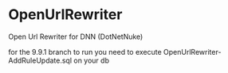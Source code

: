 OpenUrlRewriter
===============

Open Url Rewriter for DNN (DotNetNuke)

for the 9.9.1 branch to run you need to execute OpenUrlRewriter-AddRuleUpdate.sql on your db
